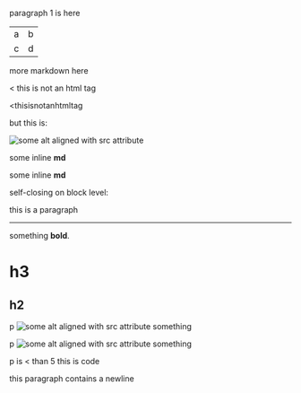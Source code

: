 paragraph 1 is here

<table>
	<tr>
		<td>a</td>
		<td>b</td>
	</tr>
	<tr>
		<td>c</td>
		<td>d</td>
	</tr>
</table>

more markdown here

< this is not an html tag

<thisisnotanhtmltag

but this is:

<img src="file.jpg"
     alt="some alt aligned with src attribute" title="some text" />

<span class="test">some inline **md**</span>

<span>some inline **md**</span>

self-closing on block level:

<p>this is a paragraph</p>
<hr style="clear: both;" />

something **bold**.

<custom />

# h3

<custom multi="line" something="hi" />

## h2

p <img src="file.jpg"
       alt="some alt aligned with src attribute"
       title="some text" />
   something

p <img src="file.jpg"
       alt="some alt aligned with src attribute"
       title="some text" />
    something

p is < than 5
    this is code

this paragraph contains a <!-- multi
line html comment -->
newline
